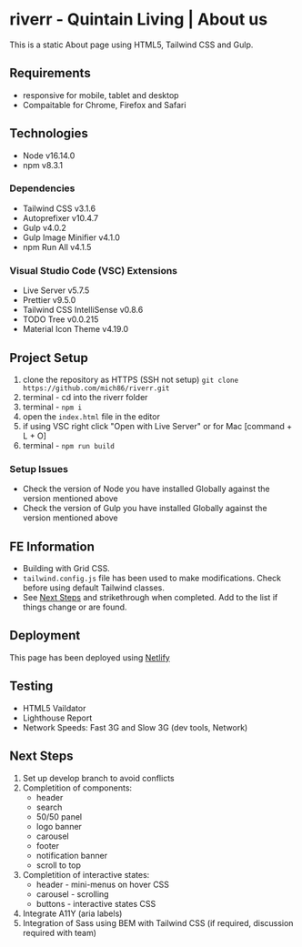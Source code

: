 # riverr - Quintain Living | About us

This is a static About page using HTML5, Tailwind CSS and Gulp. 

## Requirements
* responsive for mobile, tablet and desktop
* Compaitable for Chrome, Firefox and Safari

## Technologies
* Node v16.14.0
* npm v8.3.1

### Dependencies
* Tailwind CSS v3.1.6
* Autoprefixer v10.4.7
* Gulp v4.0.2
* Gulp Image Minifier v4.1.0
* npm Run All v4.1.5

### Visual Studio Code (VSC) Extensions
* Live Server v5.7.5
* Prettier v9.5.0
* Tailwind CSS IntelliSense v0.8.6
* TODO Tree v0.0.215
* Material Icon Theme v4.19.0

## Project Setup
1. clone the repository as HTTPS (SSH not setup) `git clone https://github.com/mich86/riverr.git`
2. terminal - cd into the riverr folder
3. terminal - `npm i`
4. open the `index.html` file in the editor
5. if using VSC right click "Open with Live Server" or for Mac [command + L + O]
6. terminal - `npm run build` 

### Setup Issues
* Check the version of Node you have installed Globally against the version mentioned above
* Check the version of Gulp you have installed Globally against the version mentioned above

## FE Information
* Building with Grid CSS.
* `tailwind.config.js` file has been used to make modifications. Check before using default Tailwind classes.
* See [Next Steps](#next-steps) and strikethrough when completed. Add to the list if things change or are found.

## Deployment
This page has been deployed using [Netlify](https://www. "About Us")

## Testing
* HTML5 Vaildator
* Lighthouse Report
* Network Speeds: Fast 3G and Slow 3G (dev tools, Network)

## Next Steps
1. Set up develop branch to avoid conflicts
2. Completition of components:
   * header
   * search
   * 50/50 panel
   * logo banner
   * carousel
   * footer
   * notification banner
   * scroll to top
3. Completition of interactive states:
   * header - mini-menus on hover CSS
   * carousel - scrolling
   * buttons - interactive states CSS
4. Integrate A11Y (aria labels)
5. Integration of Sass using BEM with Tailwind CSS (if required, discussion required with team)